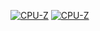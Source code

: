 [![CPU-Z](https://valid.x86.fr/cache/banner/cgwavn-6.png)](https://valid.x86.fr/cgwavn)
[![CPU-Z](https://valid.x86.fr/cache/banner/2jucci-6.png)](https://valid.x86.fr/2jucci)

